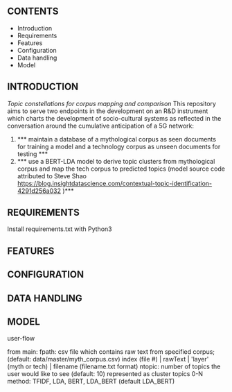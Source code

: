 CONTENTS
---------------------
 * Introduction
 * Requirements
 * Features
 * Configuration
 * Data handling
 * Model


INTRODUCTION
------------
*Topic constellations for corpus mapping and comparison*
This repository aims to serve two endpoints in the development on an R&D instrument which charts the development of socio-cultural systems as reflected in the conversation around the cumulative anticipation of a 5G network:
1. *** maintain a database of a mythological corpus as seen documents for training a model and a technology corpus as unseen documents for testing ***
2. *** use a BERT-LDA model to derive topic clusters from mythological corpus and map the tech corpus to predicted topics (model source code attributed to Steve Shao https://blog.insightdatascience.com/contextual-topic-identification-4291d256a032 )***

REQUIREMENTS
------------
Install requirements.txt with Python3

FEATURES
------------

CONFIGURATION
-------------

DATA HANDLING
-------------

MODEL
-------------


user-flow

from main:
fpath: csv file which contains raw text from specified corpus; (default: data/master/myth_corpus.csv)
    index (file #) | rawText | 'layer' (myth or tech) | filename (filename.txt format)
ntopic: number of topics the user would like to see (default: 10)
    represented as cluster topics 0-N
method: TFIDF, LDA, BERT, LDA_BERT (default LDA_BERT)


